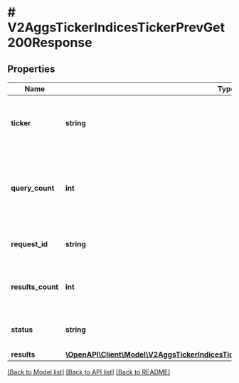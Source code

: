 # # V2AggsTickerIndicesTickerPrevGet200Response

## Properties

Name | Type | Description | Notes
------------ | ------------- | ------------- | -------------
**ticker** | **string** | The exchange symbol that this item is traded under. |
**query_count** | **int** | The number of aggregates (minute or day) used to generate the response. |
**request_id** | **string** | A request id assigned by the server. |
**results_count** | **int** | The total number of results for this request. |
**status** | **string** | The status of this request&#39;s response. |
**results** | [**\OpenAPI\Client\Model\V2AggsTickerIndicesTickerPrevGet200ResponseAllOfResultsInner[]**](V2AggsTickerIndicesTickerPrevGet200ResponseAllOfResultsInner.md) |  | [optional]

[[Back to Model list]](../../README.md#models) [[Back to API list]](../../README.md#endpoints) [[Back to README]](../../README.md)
